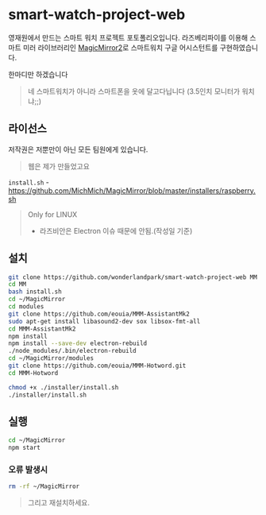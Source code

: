 # smart-watch-project-web

영재원에서 만드는 스마트 워치 프로젝트 포토폴리오입니다.
라즈베리파이를 이용해 스마트 미러 라이브러리인 [MagicMirror2](https://github.com/MichMich/MagicMirror)로 스마트워치 구글 어시스턴트를 구현하였습니다.

한마디만 하겠습니다
> 네 스마트워치가 아니라 스마트폰을 옷에 달고다닙니다 (3.5인치 모니터가 워치냐;;)

## 라이선스
저작권은 저뿐만이 아닌 모든 팀원에게 있습니다.
> 웹은 제가 만들었고요


`install.sh` - https://github.com/MichMich/MagicMirror/blob/master/installers/raspberry.sh

> Only for LINUX
> + 라즈비안은 Electron 이슈 때문에 안됨.(작성일 기준)

## 설치
```bash
git clone https://github.com/wonderlandpark/smart-watch-project-web MM
cd MM
bash install.sh
cd ~/MagicMirror
cd modules
git clone https://github.com/eouia/MMM-AssistantMk2
sudo apt-get install libasound2-dev sox libsox-fmt-all
cd MMM-AssistantMk2
npm install
npm install --save-dev electron-rebuild
./node_modules/.bin/electron-rebuild
cd ~/MagicMirror/modules
git clone https://github.com/eouia/MMM-Hotword.git
cd MMM-Hotword

chmod +x ./installer/install.sh
./installer/install.sh
```

## 실행
```bash
cd ~/MagicMirror
npm start
```

### 오류 발생시
```bash
rm -rf ~/MagicMirror
```
> 그리고 재설치하세요.
